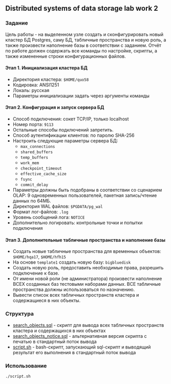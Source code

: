 ## Distributed systems of data storage lab work 2

### Задание

Цель работы - на выделенном узле создать и сконфигурировать новый кластер БД Postgres, саму БД, табличные пространства и новую роль, а также произвести наполнение базы в соответствии с заданием. Отчёт по работе должен содержать все команды по настройке, скрипты, а также измененные строки конфигурационных файлов.

#### Этап 1. Инициализация кластера БД

* Директория кластера: `$HOME/quo58`
* Кодировка: ANSI1251
* Локаль: русская
* Параметры инициализации задать через аргументы команды

#### Этап 2. Конфигурация и запуск сервера БД

* Способ подключения: сокет TCP/IP, только localhost
* Номер порта: `9113`
* Остальные способы подключений запретить.
* Способ аутентификации клиентов: по паролю SHA-256
* Настроить следующие параметры сервера БД:
  * `max_connections` 
  * `shared_buffers` 
  * `temp_buffers` 
  * `work_mem` 
  * `checkpoint_timeout` 
  * `effective_cache_size` 
  * `fsync` 
  * `commit_delay`
* Параметры должны быть подобраны в соответствии со сценарием OLAP: 9 одновременных пользователей, пакетная запись/чтение данных по 64МБ. 
* Директория WAL файлов: `$PGDATA/pg_wal `
* Формат лог-файлов: `.log`
* Уровень сообщений лога: `NOTICE` 
* Дополнительно логировать: контрольные точки и попытки подключения

#### Этап 3. Дополнительные табличные пространства и наполнение базы

* Создать новые табличные пространства для временных объектов: `$HOME/hqa17`, `$HOME/hfh15`
* На основе `template1` создать новую базу: `bigbluedisk`
* Создать новую роль, предоставить необходимые права, разрешить подключение к базе.
* От имени новой роли (не администратора) произвести наполнение ВСЕХ созданных баз тестовыми наборами данных. ВСЕ табличные пространства должны использоваться по назначению.
* Вывести список всех табличных пространств кластера и содержащиеся в них объекты.


### Структура

* [search_objects.sql](./search_objects.sql) - скрипт для вывода всех табличных пространств кластера и содержащихся в них объектах
* [search_objects_notice.sql](./search_objects_notice.sql) - альтернативная версия скрипта с печатью в стандартный поток вывода
* [script.sh](./script.sh) - bash-скрипт, запускающий sql-скрипт и выводящий результат его выполнения в стандартный поток вывода


### Использование

```bash
./sсript.sh
```